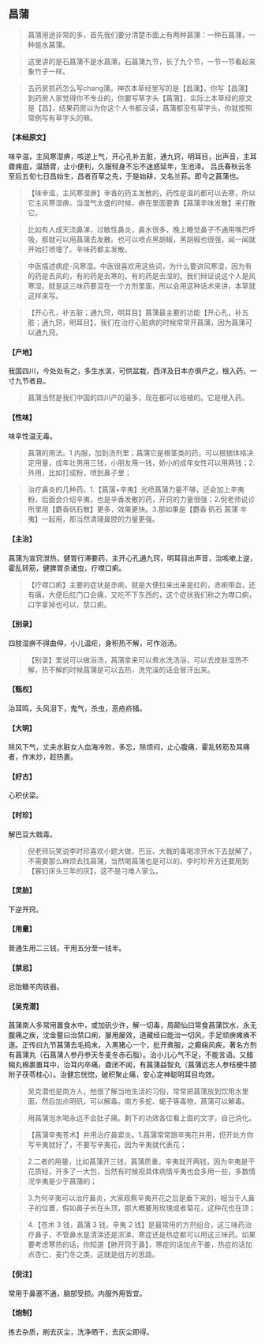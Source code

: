 ## 昌蒲

> 菖蒲用途非常的多，首先我们要分清楚市面上有两种菖蒲：一种石菖蒲，一种是水菖蒲。

> 这里讲的是石菖蒲不是水菖蒲，石菖蒲九节，长了九个节，一节一节看起来象竹子一样。

> 去药房抓药怎么写chang蒲。神农本草经里写的是【昌蒲】，你写【昌蒲】到药房人家觉得你不专业的，你要写草字头【菖蒲】，实际上本草经的原文是【昌】，结果药房以为你这个人书都没读，菖蒲都没有草字头，你就按照常例写有草字头的嘛。

#### 【本经原文】
味辛温，主风寒湿痹，咳逆上气，开心孔补五脏，通九窍，明耳目，出声音，主耳聋痈疽，温肠胃，止小便利，久服轻身不忘不迷惑延年，生池泽。
吕氏春秋云冬至后五旬七日昌始生，昌者百草之先，于是始耕，又名兰荪。即今之菖蒲也。

> 【味辛温，主风寒湿痹】辛香的药主发散的，药性是温的都可以去寒，所以它主风寒湿痹。当湿气太盛的时候，痹在里面要靠【菖蒲辛味发散】来打散它。

> 比如有人成天流鼻涕，过敏性鼻炎，鼻水很多，晚上睡觉鼻子不通用嘴巴呼吸，那就可以用菖蒲去发散。也可以喷点黑胡椒，黑胡椒也很强，闻一闻就开始打喷嚏了。辛味药都主发散。

> 中医描述病症-风寒湿‍‍。中医很喜欢用这些词，为什么要讲风寒湿，因为有的药是去风的，有的药是去寒的，有的药是去湿的。我们辩证说这个人是风寒湿，就是这三味药要混在一个方剂里面，所以会用这种话术来讲，本草就这样来写。

> 【开心孔，补五脏；通九窍，明耳目】菖蒲最主要的功能【开心孔，补五脏；通九窍，明耳目】，我们在治疗心脏病的时候常常开菖蒲，因为菖蒲可以通九窍。

#### 【产地】
我国四川，今处处有之，多生水滨，可供盆栽，西洋及日本亦俱产之，根入药，一寸九节者良。

> 菖蒲当然是我们中国的四川产的最多，现在都可以培植的。它是根入药。

#### 【性味】
味辛性温无毒。

> 菖蒲的用法。1.内服，加到汤剂里；菖蒲它是根茎类的药，可以根据体格决定用量，成年壮男用三钱，小朋友用一钱，娇小的成年女性可以用两钱；‍‍2.外用，比如打成粉，喷到鼻子里；

> 治疗鼻炎的几种药。1.【菖蒲+辛夷】光喷菖蒲力量不够，还会加上辛夷粉，后面会介绍辛夷，也是辛香发散的药，开窍的力量很强；2.倪老师说诊所里用【麝香矾石散】更多，效果更快。3.那如果是【麝香 矾石 菖蒲 辛夷】一起用，那当然清理鼻腔的力量更强。

#### 【主治】
菖蒲为宣窍泄热，健胃行滞要药，主开心孔通九窍，明耳目出声音，治咳嗽上逆，霍乱转筋，健脾胃杀诸虫，疗噤口痢。

> 【疗噤口痢】主要的症状是赤痢，就是大便拉来出来是红的，赤痢带血，还有痛，大便后肛门口会痛，又吃不下东西的，这个症状我们称之为噤口痢，口字拿掉也可以，禁口痢。

#### 【别录】
四肢湿痹不得曲伸，小儿温疟，身积热不解，可作浴汤。

> 【别录】里说可以做浴汤，菖蒲拿来可以煮水洗汤浴，可以去皮肤湿热不解，热不解的时候菖蒲是可以去热，洗完澡的话会冒汗出来。

#### 【甄权】
治耳鸣，头风泪下，鬼气，杀虫，恶疮疥掻。
#### 【大明】
除风下气，丈夫水脏女人血海冷败，多忘，除烦闷，止心腹痛，霍乱转筋及耳痛者，作末炒，趁热裹。
#### 【好古】
心积伏梁。
#### 【时珍】
解巴豆大戟毒。

> 倪老师玩笑说李时珍喜欢小题大做，巴豆、大戟的毒喝凉开水下去就解了，不需要那么麻烦去找菖蒲，当然喝菖蒲也是可以的。李时珍开方还要用到【寡妇床头三年的灰】，这不是刁难人家么。

#### 【灵胎】
下逆开窍。
#### 【用量】
普通生用二三钱，干用五分至一钱半。
#### 【禁忌】
忌饴糖羊肉铁器。
#### 【吴克潜】
菖蒲南人多常用置食水中，或加矾少许，解一切毒，周颠仙曰常食菖蒲饮水，永无腹痛之疾，沈金鳌曰治禁口痢，屡用屡效，道藏经曰能治一切风，手足顽痹瘫痪不遂。正传曰九节菖蒲去毛捣末，入黑猪心一个，批开煮服，之癫痫风疾，著名方剂有菖蒲丸（石菖蒲人参丹参天冬麦冬赤石脂）。治小儿心气不足，不能言语。又醋糊丸棉裹置耳中，治耳内卒痛，聋闭不闻，有菖蒲益智丸（菖蒲远志人参桔梗牛膝附子茯苓桂心）。治健忘恍惚，破积聚止痛，安心定神聪明耳目均效。

> 吴克潜他是南方人，他很了解当地生活的习俗，常常把菖蒲放到饮用水里面，然后加点明矾，可以解毒。南方多蛇、蝎子等毒物，菖蒲可以解毒。

> 用菖蒲泡水喝永远不会肚子痛。剩下的功效各位看上面的文字，自己消化。

> 【菖蒲辛夷苍术】并用治疗鼻窦炎。1.菖蒲常常跟辛夷花并用，但开处方你写辛夷就好了，不要写辛夷花，因为辛夷就代表花；

> 2.二者的用量，比如菖蒲开三钱，菖蒲质重，辛夷就开两钱，因为辛夷是干花质轻，开多了一大包，当然有时候视具体病情辛夷也会多用一些，多数情况辛夷是少于菖蒲的；

> 3.为何辛夷可以治疗鼻炎，大家观察辛夷开花之后是垂下来的，相当于人鼻子的位置，假如鼻子长在头顶，那大概要用玫瑰或者菊花，这种花也在顶；

> 4.【苍术 3 钱，菖蒲 3 钱，辛夷 2 钱】是最常用的方剂组合，这三味药治疗鼻子，不管鼻水是清涕还是浓涕，寒症还是热症都可以用这三味药。如果要考虑寒热的话，你知道【肺开窍于鼻】，寒症的话加点干姜，热症的话加点杏仁、麦门冬之类，这就是组方的思路。

#### 【倪注】
常用于鼻塞不通，脑部受损。内服外用皆宜。
#### 【炮制】
拣去杂质，刷去灰尘，洗净晒干，去灰尘即得。